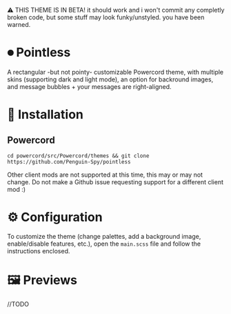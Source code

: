 ⚠ THIS THEME IS IN BETA! it should work and i won't commit any completly broken code, but some stuff may look funky/unstyled. you have been warned.

# ⏺ Pointless
A rectangular -but not pointy- customizable Powercord theme, with multiple skins (supporting dark and light mode), an option for backround images, and message bubbles + your messages are right-aligned.  

# 💾 Installation
## Powercord
```cd powercord/src/Powercord/themes && git clone https://github.com/Penguin-Spy/pointless```

Other client mods are not supported at this time, this may or may not change. Do not make a Github issue requesting support for a different client mod :)

# ⚙ Configuration
To customize the theme (change palettes, add a background image, enable/disable features, etc.), open the `main.scss` file and follow the instructions enclosed.

# 🖼 Previews
//TODO